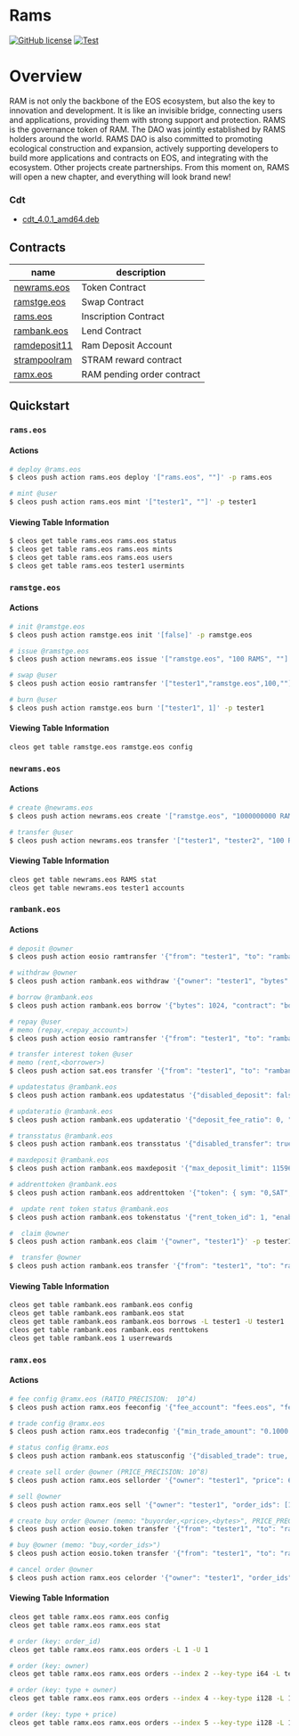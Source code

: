 # Rams

[![GitHub license](https://img.shields.io/badge/license-MIT-blue.svg)](https://github.com/RAMSEOS/rams-contracts/blob/main/LICENSE)
[![Test](https://github.com/RAMSEOS/rams-contracts/actions/workflows/test.yml/badge.svg)](https://github.com/RAMSEOS/rams-contracts/actions/workflows/test.yml)

# Overview

RAM is not only the backbone of the EOS ecosystem, but also the key to innovation and development. It is like an invisible bridge, connecting users and applications, providing them with strong support and protection. RAMS is the governance token of RAM. The DAO was jointly established by RAMS holders around the world. RAMS DAO is also committed to promoting ecological construction and expansion, actively supporting developers to build more applications and contracts on EOS, and integrating with the ecosystem. Other projects create partnerships. From this moment on, RAMS will open a new chapter, and everything will look brand new!

### Cdt

-   <a href="https://github.com/AntelopeIO/cdt/releases/download/v4.0.1/cdt_4.0.1_amd64.deb"> cdt_4.0.1_amd64.deb</a>

## Contracts

| name                                                  | description                |
| ----------------------------------------------------- | -------------------------- |
| [newrams.eos](https://bloks.io/account/newrams.eos)   | Token Contract             |
| [ramstge.eos](https://bloks.io/account/ramstge.eos)   | Swap Contract              |
| [rams.eos](https://bloks.io/account/rams.eos)         | Inscription Contract       |
| [rambank.eos](https://bloks.io/account/rambank.eos)   | Lend Contract              |
| [ramdeposit11](https://bloks.io/account/ramdeposit11) | Ram Deposit Account        |
| [strampoolram](https://bloks.io/account/strampoolram) | STRAM reward contract      |
| [ramx.eos](https://bloks.io/account/ramx.eos)         | RAM pending order contract |

## Quickstart

### `rams.eos`

#### Actions

```bash
# deploy @rams.eos
$ cleos push action rams.eos deploy '["rams.eos", ""]' -p rams.eos

# mint @user
$ cleos push action rams.eos mint '["tester1", ""]' -p tester1
```

#### Viewing Table Information

```bash
$ cleos get table rams.eos rams.eos status
$ cleos get table rams.eos rams.eos mints
$ cleos get table rams.eos rams.eos users
$ cleos get table rams.eos tester1 usermints
```

### `ramstge.eos`

#### Actions

```bash
# init @ramstge.eos
$ cleos push action ramstge.eos init '[false]' -p ramstge.eos

# issue @ramstge.eos
$ cleos push action newrams.eos issue '["ramstge.eos", "100 RAMS", ""]' -p ramstge.eos

# swap @user
$ cleos push action eosio ramtransfer '["tester1","ramstge.eos",100,""]' -p tester1

# burn @user
$ cleos push action ramstge.eos burn '["tester1", 1]' -p tester1
```

#### Viewing Table Information

```bash
cleos get table ramstge.eos ramstge.eos config
```

### `newrams.eos`

#### Actions

```bash
# create @newrams.eos
$ cleos push action newrams.eos create '["ramstge.eos", "1000000000 RAMS"]' -p newrams.eos

# transfer @user
$ cleos push action newrams.eos transfer '["tester1", "tester2", "100 RAMS", ""]' -p tester1
```

#### Viewing Table Information

```bash
cleos get table newrams.eos RAMS stat
cleos get table newrams.eos tester1 accounts
```

### `rambank.eos`

#### Actions

```bash
# deposit @owner
$ cleos push action eosio ramtransfer '{"from": "tester1", "to": "rambank.eos", "bytes": "1024", "memo": ""}' -p tester1

# withdraw @owner
$ cleos push action rambank.eos withdraw '{"owner": "tester1", "bytes": 1024}' -p tester1

# borrow @rambank.eos
$ cleos push action rambank.eos borrow '{"bytes": 1024, "contract": "borrower1"}' -p rambank.eos

# repay @user
# memo (repay,<repay_account>)
$ cleos push action eosio ramtransfer '{"from": "tester1", "to": "rambank.eos", "bytes": "1024", "memo": "repay,tester1"}' -p tester1

# transfer interest token @user
# memo (rent,<borrower>)
$ cleos push action sat.eos transfer '{"from": "tester1", "to": "rambank.eos", "bytes": "1024", "memo": "rent,tester1"}' -p tester1

# updatestatus @rambank.eos
$ cleos push action rambank.eos updatestatus '{"disabled_deposit": false, "disabled_withdraw": false }' -p rambank.eos

# updateratio @rambank.eos
$ cleos push action rambank.eos updateratio '{"deposit_fee_ratio": 0, "withdraw_fee_ratio": 0, "reward_dao_ratio": 2000, "usage_limit_ratio": 9000 }' -p rambank.eos

# transstatus @rambank.eos
$ cleos push action rambank.eos transstatus '{"disabled_transfer": true }' -p rambank.eos

# maxdeposit @rambank.eos
$ cleos push action rambank.eos maxdeposit '{"max_deposit_limit": 115964116992}' -p rambank.eos

# addrenttoken @rambank.eos
$ cleos push action rambank.eos addrenttoken '{"token": { sym: "0,SAT", contract: "sat.eso"}}' -p rambank.eos

#  update rent token status @rambank.eos
$ cleos push action rambank.eos tokenstatus '{"rent_token_id": 1, "enabled": true}' -p rambank.eos

#  claim @owner
$ cleos push action rambank.eos claim '{"owner", "tester1"}' -p tester1

#  transfer @owner
$ cleos push action rambank.eos transfer '{"from": "tester1", "to": "ramx.eos", "bytes": 1000, "memo":""}' -p tester1
```

#### Viewing Table Information

```bash
cleos get table rambank.eos rambank.eos config
cleos get table rambank.eos rambank.eos stat
cleos get table rambank.eos rambank.eos borrows -L tester1 -U tester1
cleos get table rambank.eos rambank.eos renttokens
cleos get table rambank.eos 1 userrewards
```

### `ramx.eos`

#### Actions

```bash
# fee config @ramx.eos (RATIO_PRECISION:  10^4)
$ cleos push action ramx.eos feeconfig '{"fee_account": "fees.eos", "fee_ratio": 2000}' -p ramx.eos

# trade config @ramx.eos
$ cleos push action ramx.eos tradeconfig '{"min_trade_amount": "0.1000 EOS", "min_trade_bytes": 1000}' -p ramx.eos

# status config @ramx.eos
$ cleos push action rambank.eos statusconfig '{"disabled_trade": true, "disabled_pending_order": true}' -p ramx.eos

# create sell order @owner (PRICE_PRECISION: 10^8)
$ cleos push action ramx.eos sellorder '{"owner": "tester1", "price": 600000, "bytes": 1000}' -p tester1

# sell @owner
$ cleos push action ramx.eos sell '{"owner": "tester1", "order_ids": [1,2]}' -p tester1

# create buy order @owner (memo: "buyorder,<price>,<bytes>", PRICE_PRECISION: 10^8)
$ cleos push action eosio.token transfer '{"from": "tester1", "to": "ramx.eos", "quantity": "10.0000 EOS", "memo": "buyorder,500000,20000"}' -p tester1

# buy @owner (memo: "buy,<order_ids>")
$ cleos push action eosio.token transfer '{"from": "tester1", "to": "ramx.eos", "quantity": "10.0000 EOS", "memo": "buy,3-4"}' -p tester1

# cancel order @owner
$ cleos push action ramx.eos celorder '{"owner": "tester1", "order_ids": [1,2,3,4]}' -p tester1
```

#### Viewing Table Information

```bash
cleos get table ramx.eos ramx.eos config
cleos get table ramx.eos ramx.eos stat

# order (key: order_id)
cleos get table ramx.eos ramx.eos orders -L 1 -U 1

# order (key: owner)
cleos get table ramx.eos ramx.eos orders --index 2 --key-type i64 -L tester1 -U tester1

# order (key: type + owner)
cleos get table ramx.eos ramx.eos orders --index 4 --key-type i128 -L 1000 -U 2000

# order (key: type + price)
cleos get table ramx.eos ramx.eos orders --index 5 --key-type i128 -L 1000 -U 2000
```
